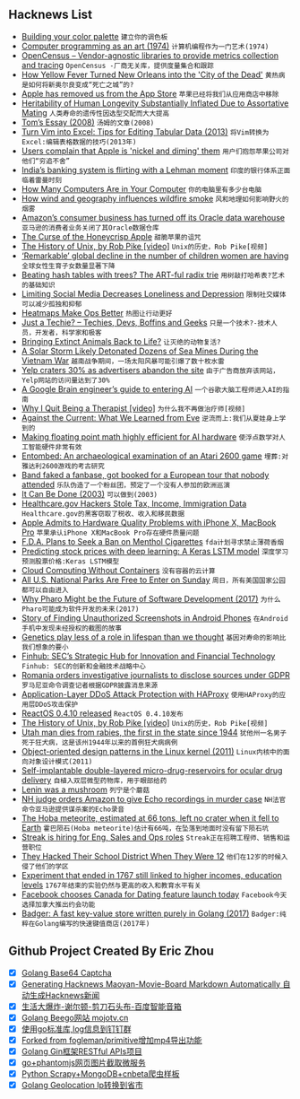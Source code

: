 ## Hacknews List


- [Building your color palette](https://refactoringui.com/previews/building-your-color-palette/)  `建立你的调色板`
- [Computer programming as an art (1974)](https://dl.acm.org/citation.cfm?id=361612)  `计算机编程作为一门艺术(1974)`
- [OpenCensus – Vendor-agnostic libraries to provide metrics collection and tracing](https://opencensus.io/)  `OpenCensus -厂商无关库，提供度量集合和跟踪`
- [How Yellow Fever Turned New Orleans into the &#39;City of the Dead&#39;](https://www.npr.org/sections/codeswitch/2018/10/31/415535913/how-yellow-fever-turned-new-orleans-into-the-city-of-the-dead)  `黄热病是如何将新奥尔良变成“死亡之城”的?`
- [Apple has removed us from the App Store](https://blog.rescuetime.com/rescuetime-for-ios-removed/)  `苹果已经将我们从应用商店中移除`
- [Heritability of Human Longevity Substantially Inflated Due to Assortative Mating](http://www.genetics.org/content/210/3/1109)  `人类寿命的遗传性因选型交配而大大提高`
- [Tom’s Essay (2008)](https://opinionator.blogs.nytimes.com/2008/09/23/toms-essay/)  `汤姆的文章(2008)`
- [Turn Vim into Excel: Tips for Editing Tabular Data (2013)](http://alangrow.com/blog/turn-vim-into-excel-tips-for-tabular-data-editing)  `将Vim转换为Excel:编辑表格数据的技巧(2013年)`
- [Users complain that Apple is &#39;nickel and diming&#39; them](https://www.businessinsider.com/hundreds-of-people-are-complaining-on-reddit-about-apple-nickel-and-diming-them-2018-11)  `用户们抱怨苹果公司对他们“穷追不舍”`
- [India’s banking system is flirting with a Lehman moment](https://www.economist.com/business/2018/11/08/indias-banking-system-is-flirting-with-a-lehman-moment)  `印度的银行体系正面临着雷曼时刻`
- [How Many Computers Are in Your Computer](https://www.gwern.net/Turing-complete#how-many-computers-are-in-your-computer)  `你的电脑里有多少台电脑`
- [How wind and geography influences wildfire smoke](https://www.windy.com/-Show-add-more-layers/overlays?so2sm,38.962,-121.069,8)  `风和地理如何影响野火的烟雾`
- [Amazon’s consumer business has turned off its Oracle data warehouse](https://www.bloomberg.com/news/articles/2018-11-09/-keep-talkin-larry-amazon-is-close-to-tossing-oracle-software?srnd=premium)  `亚马逊的消费者业务关闭了其Oracle数据仓库`
- [The Curse of the Honeycrisp Apple](https://www.bloomberg.com/news/articles/2018-11-08/the-curse-of-the-honeycrisp-apple)  `甜脆苹果的诅咒`
- [The History of Unix, by Rob Pike [video]](https://www.youtube.com/watch?v=_2NI6t2r_Hs)  `Unix的历史，Rob Pike[视频]`
- [‘Remarkable’ global decline in the number of children women are having](https://www.bbc.com/news/health-46118103)  `全球女性生育子女数量显著下降`
- [Beating hash tables with trees? The ART-ful radix trie](http://the-paper-trail.org/art-index/)  `用树敲打哈希表?艺术的基础知识`
- [Limiting Social Media Decreases Loneliness and Depression](https://guilfordjournals.com/doi/10.1521/jscp.2018.37.10.751)  `限制社交媒体可以减少孤独和抑郁`
- [Heatmaps Make Ops Better](https://www.honeycomb.io/blog/heatmaps-make-ops-better/)  `热图让行动更好`
- [Just a Techie? – Techies, Devs, Boffins and Geeks](https://juxt.pro/blog/posts/dev-not-just-a-dev.html)  `只是一个技术?-技术人员，开发者，科学家和极客`
- [Bringing Extinct Animals Back to Life?](https://thewalrus.ca/can-science-bring-extinct-animals-back-to-life/)  `让灭绝的动物复活?`
- [A Solar Storm Likely Detonated Dozens of Sea Mines During the Vietnam War](https://gizmodo.com/a-powerful-solar-storm-likely-detonated-dozens-of-u-s-1830321540)  `越南战争期间，一场太阳风暴可能引爆了数十枚水雷`
- [Yelp craters 30% as advertisers abandon the site](https://www.cnbc.com/2018/11/09/yelp-craters-30percent-as-advertisers-abandon-the-site.html)  `由于广告商放弃该网站，Yelp网站的访问量达到了30%`
- [A Google Brain engineer’s guide to entering AI](https://80000hours.org/articles/ml-engineering-career-transition-guide/)  `一个谷歌大脑工程师进入AI的指南`
- [Why I Quit Being a Therapist [video]](https://www.youtube.com/watch?v=f0Fi32LbXHA)  `为什么我不再做治疗师[视频]`
- [Against the Current: What We Learned from Eve](https://beta.observablehq.com/@jashkenas/against-the-current-what-we-learned-from-eve-transcript)  `逆流而上:我们从夏娃身上学到的`
- [Making floating point math highly efficient for AI hardware](https://code.fb.com/ai-research/floating-point-math/)  `使浮点数学对人工智能硬件非常有效`
- [Entombed: An archaeological examination of an Atari 2600 game](https://arxiv.org/abs/1811.02035)  `埋葬:对雅达利2600游戏的考古研究`
- [Band faked a fanbase, got booked for a European tour that nobody attended](http://www.metalinjection.net/its-just-business/la-band-threatin-faked-a-fanbase-got-a-european-tour-booked-that-nobody-attended)  `乐队伪造了一个粉丝团，预定了一个没有人参加的欧洲巡演`
- [It Can Be Done (2003)](https://multicians.org/andre.html)  `可以做到(2003)`
- [Healthcare.gov Hackers Stole Tax, Income, Immigration Data](https://techcrunch.com/2018/11/09/hackers-stole-income-immigration-and-tax-data-in-healthcare-gov-breach-government-confirms/)  `Healthcare.gov的黑客窃取了税收、收入和移民数据`
- [Apple Admits to Hardware Quality Problems with iPhone X, MacBook Pro](https://www.thurrott.com/apple/191172/apple-admits-to-hardware-quality-problems-with-iphone-x-macbook-pro)  `苹果承认iPhone X和MacBook Pro存在硬件质量问题`
- [F.D.A. Plans to Seek a Ban on Menthol Cigarettes](https://www.nytimes.com/2018/11/09/health/fda-menthol-cigarettes-ban.html)  `fda计划寻求禁止薄荷香烟`
- [Predicting stock prices with deep learning: A Keras LSTM model](https://heartbeat.fritz.ai/using-a-keras-long-shortterm-memory-lstm-model-to-predict-stock-prices-a08c9f69aa74)  `深度学习预测股票价格:Keras LSTM模型`
- [Cloud Computing Without Containers](https://blog.cloudflare.com/cloud-computing-without-containers/?hH)  `没有容器的云计算`
- [All U.S. National Parks Are Free to Enter on Sunday](https://www.atlasobscura.com/articles/all-us-national-parks-are-free-to-enter-on-sunday)  `周日，所有美国国家公园都可以自由进入`
- [Why Pharo Might be the Future of Software Development (2017)](https://blog.appacademy.io/pharo-future-software-development/)  `为什么Pharo可能成为软件开发的未来(2017)`
- [Story of Finding Unauthorized Screenshots in Android Phones](https://tech.michaelaltfield.net/2018/11/09/android-security-auditing-investigating-unauthorized-screenshots/)  `在Android手机中发现未经授权的截图的故事`
- [Genetics play less of a role in lifespan than we thought](https://arstechnica.com/science/2018/11/genetics-play-less-of-a-role-in-lifespan-than-we-thought/)  `基因对寿命的影响比我们想象的要小`
- [Finhub: SEC’s Strategic Hub for Innovation and Financial Technology](https://www.sec.gov/finhub)  `Finhub: SEC的创新和金融技术战略中心`
- [Romania orders investigative journalists to disclose sources under GDPR](https://www.occrp.org/en/40-press-releases/presss-releases/8875-occrp-strongly-objects-to-romania-s-misuse-of-gdpr-to-muzzle-media?fbclid=IwAR3oyyn-S4AchYYnsQlw_jZASnHclQxLPwS66IsgF19W73WjtFXYU-FhuYM)  `罗马尼亚命令调查记者根据GDPR披露消息来源`
- [Application-Layer DDoS Attack Protection with HAProxy](https://www.haproxy.com/blog/application-layer-ddos-attack-protection-with-haproxy/)  `使用HAProxy的应用层DDoS攻击保护`
- [ReactOS 0.4.10 released](https://www.reactos.org/project-news/reactos-0410-released)  `ReactOS 0.4.10发布`
- [The History of Unix, by Rob Pike [video]](https://www.youtube.com/watch?v=_2NI6t2r_Hs&amp;feature=youtu.be&amp;t=226)  `Unix的历史，Rob Pike[视频]`
- [Utah man dies from rabies, the first in the state since 1944](https://www.deseretnews.com/article/900041016/utahn-dies-from-rabies-a-first-since-1944.html)  `犹他州一名男子死于狂犬病，这是该州1944年以来的首例狂犬病病例`
- [Object-oriented design patterns in the Linux kernel (2011)](https://lwn.net/Articles/444910/)  `Linux内核中的面向对象设计模式(2011)`
- [Self-implantable double-layered micro-drug-reservoirs for ocular drug delivery](https://www.nature.com/articles/s41467-018-06981-w)  `自植入双层微型药物库，用于眼部给药`
- [Lenin was a mushroom](https://www.atlasobscura.com/articles/lenin-mushroom-hoax-russia?)  `列宁是个蘑菇`
- [NH judge orders Amazon to give Echo recordings in murder case](https://www.wmur.com/article/nh-judge-orders-amazon-to-give-echo-recordings-in-double-homicide-case/24893714)  `NH法官命令亚马逊提供谋杀案的Echo录音`
- [The Hoba meteorite, estimated at 66 tons, left no crater when it fell to Earth](https://www.thevintagenews.com/2017/09/10/the-hoba-meteorite-estimated-at-66-tons-left-no-crater-when-it-fell-to-earth/)  `霍巴陨石(Hoba meteorite)估计有66吨，在坠落到地面时没有留下陨石坑`
- [Streak is hiring for Eng, Sales and Ops roles](https://www.streak.com/careers)  `Streak正在招聘工程师、销售和运营职位`
- [They Hacked Their School District When They Were 12](https://www.edweek.org/ew/articles/2018/11/07/they-hacked-their-school-district-when-they.html)  `他们在12岁的时候入侵了他们的学区`
- [Experiment that ended in 1767 still linked to higher incomes, education levels](https://www.washingtonpost.com/business/2018/11/09/years-after-jesuits-were-expelled-towns-near-their-missions-still-have-higher-education-incomes/?noredirect=on)  `1767年结束的实验仍然与更高的收入和教育水平有关`
- [Facebook chooses Canada for Dating feature launch today](https://www.cbc.ca/news/technology/facebook-dating-1.4824745)  `Facebook今天选择加拿大推出约会功能`
- [Badger: A fast key-value store written purely in Golang (2017)](https://blog.dgraph.io/post/badger/)  `Badger:纯粹在Golang编写的快速键值商店(2017年)`

## Github Project Created By Eric Zhou

- [x] [Golang Base64 Captcha](https://github.com/mojocn/base64Captcha)
- [x] [Generating Hacknews Maoyan-Movie-Board Markdown Automatically 自动生成Hacknews新闻](https://github.com/dejavuzhou/md-genie)
- [x] [生活大爆炸-谢尔顿-剪刀石头布-百度智能音箱](https://github.com/mojocn/dueros-bang-game)
- [x] [Golang Beego网站 mojotv.cn](https://github.com/mojocn/www.mojotv.cn)
- [x] [使用go标准库,log信息到钉钉群](https://github.com/mojocn/dooger)
- [x] [Forked from fogleman/primitive增加mp4导出功能](https://github.com/mojocn/primitive)
- [x] [Golang Gin框架RESTful APIs项目](https://github.com/JJJJJJJerk/ezier-golang-web-api-framework)
- [x] [go+phantomjs网页图片截取微服务](https://github.com/mojocn/screen_shot)
- [x] [Python Scrapy+MongoDB+cnbeta爬虫样板](https://github.com/mojocn/scrapy_mongodb_boilerplate_cnbeta)
- [x] [Golang Geolocation Ip转换到省市](https://github.com/mojocn/ip2location)